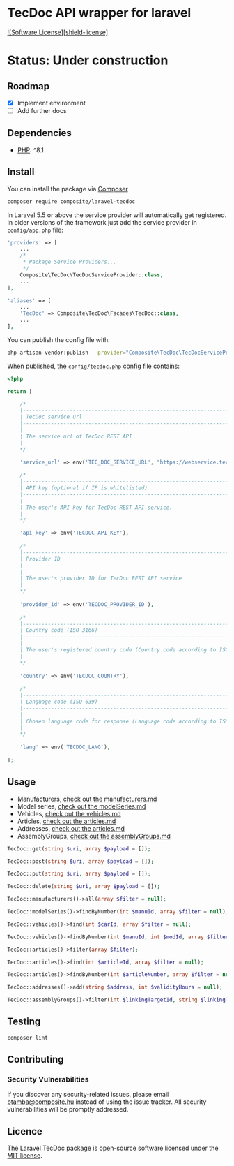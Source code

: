 # TecDoc API wrapper for laravel

[![Software License][shield-license]](LICENSE)

# Status: Under construction

## Roadmap
- [x] Implement environment
- [ ] Add further docs

## Dependencies

- [PHP](https://secure.php.net): ^8.1

## Install

You can install the package via [Composer](https://getcomposer.org/)
```bash
composer require composite/laravel-tecdoc
```

In Laravel 5.5 or above the service provider will automatically get registered. In older versions of the framework just add the service provider in `config/app.php` file:
```php
'providers' => [
    ...
    /*
     * Package Service Providers...
     */
    Composite\TecDoc\TecDocServiceProvider::class,
    ...
],

'aliases' => [
    ...
    'TecDoc' => Composite\TecDoc\Facades\TecDoc::class,
    ...
],
```

You can publish the config file with:
```bash
php artisan vendor:publish --provider="Composite\TecDoc\TecDocServiceProvider" --tag=config
```

When published, [the `config/tecdoc.php` config](config/tecdoc.php) file contains:

```php
<?php

return [

    /*
    |--------------------------------------------------------------------------
    | TecDoc service url
    |--------------------------------------------------------------------------
    |
    | The service url of TecDoc REST API
    |
    */

    'service_url' => env('TEC_DOC_SERVICE_URL', "https://webservice.tecalliance.services/pegasus-3-0/services/TecdocToCatDLB.jsonEndpoint"),
    
    /*
    |--------------------------------------------------------------------------
    | API key (optional if IP is whitelisted)
    |--------------------------------------------------------------------------
    |
    | The user's API key for TecDoc REST API service.
    |
    */

    'api_key' => env('TECDOC_API_KEY'),
    
    /*
    |--------------------------------------------------------------------------
    | Provider ID
    |--------------------------------------------------------------------------
    |
    | The user's provider ID for TecDoc REST API service
    |
    */
    
    'provider_id' => env('TECDOC_PROVIDER_ID'),
    
    /*
    |--------------------------------------------------------------------------
    | Country code (ISO 3166)
    |--------------------------------------------------------------------------
    |
    | The user's registered country code (Country code according to ISO 3166)
    |
    */
    
    'country' => env('TECDOC_COUNTRY'),
    
    /*
    |--------------------------------------------------------------------------
    | Language code (ISO 639)
    |--------------------------------------------------------------------------
    |
    | Chosen language code for response (Language code according to ISO 639)
    |
    */
    
    'lang' => env('TECDOC_LANG'),
     
];
```
    
## Usage

- Manufacturers, [check out the manufacturers.md](docs/manufacturers.md)
- Model series, [check out the modelSeries.md](docs/modelSeries.md)
- Vehicles, [check out the vehicles.md](docs/vehicles.md)
- Articles, [check out the articles.md](docs/articles.md)
- Addresses, [check out the articles.md](docs/addresses.md)
- AssemblyGroups, [check out the assemblyGroups.md](docs/assemblyGroups.md)

```php
TecDoc::get(string $uri, array $payload = []);

TecDoc::post(string $uri, array $payload = []);

TecDoc::put(string $uri, array $payload = []);

TecDoc::delete(string $uri, array $payload = []);

TecDoc::manufacturers()->all(array $filter = null);

TecDoc::modelSeries()->findByNumber(int $manuId, array $filter = null);

TecDoc::vehicles()->find(int $carId, array $filter = null);

TecDoc::vehicles()->findByNumber(int $manuId, int $modId, array $filter = null);

TecDoc::articles()->filter(array $filter);

TecDoc::articles()->find(int $articleId, array $filter = null);

TecDoc::articles()->findByNumber(int $articleNumber, array $filter = null);

TecDoc::addresses()->add(string $address, int $validityHours = null);

TecDoc::assemblyGroups()->filter(int $linkingTargetId, string $linkingTargetType = null, array $filter = null, bool $recursive = false);
```
    
## Testing

``` bash
composer lint
```

## Contributing

### Security Vulnerabilities

If you discover any security-related issues, please email [btamba@composite.hu](mailto:btamba@composite.hu) instead of using the issue tracker. All security vulnerabilities will be promptly addressed.

## Licence

The Laravel TecDoc package is open-source software licensed under the [MIT license](LICENSE).
